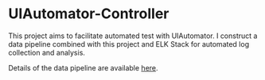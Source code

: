 # UIAutomator-Controller

This project aims to facilitate automated test with UIAutomator. I construct a data pipeline combined with this project and ELK Stack for automated log collection and analysis.

Details of the data pipeline are available <a href="https://blog.csdn.net/xxxxxxxxxxxaa/article/details/126582321" target="_blank">here</a>.
